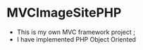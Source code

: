 # MVCImageSitePHP
- This is my own MVC framework project ;
- I have implemented PHP Object Oriented
